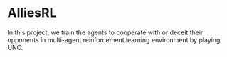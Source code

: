 # AlliesRL

In this project, we train the agents to cooperate with or deceit their opponents in multi-agent reinforcement learning environment by playing UNO.
